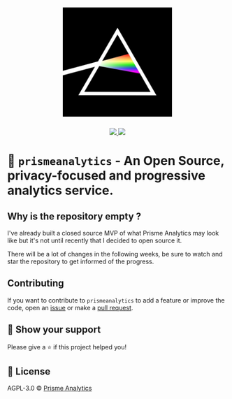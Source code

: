 <h1 align="center">
    <img height="250" src="./.github/images/logo.jpg">
</h1>

<p align="center">
    <a href="https://goreportcard.com/report/github.com/prismelabs/analytics">
        <img src="https://goreportcard.com/badge/github.com/prismelabs/analytics">
    </a>
    <a href="https://github.com/prismelabs/analytics/raw/master/LICENSE">
        <img src="https://img.shields.io/github/license/prismelabs/analytics">
    </a>
</p>

# :gem: `prismeanalytics` - An Open Source, privacy-focused and progressive analytics service.

## Why is the repository empty ?

I've already built a closed source MVP of what Prisme Analytics may look like but
it's not until recently that I decided to open source it.

There will be a lot of changes in the following weeks, be sure to watch and star
the repository to get informed of the progress.

## Contributing

If you want to contribute to `prismeanalytics` to add a feature or improve the
code, open an [issue](https://github.com/negrel/prismeanalytics/issues)
or make a [pull request](https://github.com/negrel/prismeanalytics/pulls).

## :stars: Show your support

Please give a :star: if this project helped you!

## :scroll: License

AGPL-3.0 © [Prisme Analytics](https://www.prismeanalytics.com/)
